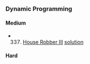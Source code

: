 ### Dynamic Programming
#### Medium
  - 337. [House Robber III](https://leetcode.com/problems/combination-sum-iii) [solution](https://github.com/jiguan/LeetCode/blob/master/test/com/leetcode/dp/HouseRobberIII.java)
  
#### Hard